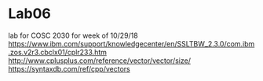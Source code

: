 # Lab06
lab for COSC 2030 for week of 10/29/18
<br>
https://www.ibm.com/support/knowledgecenter/en/SSLTBW_2.3.0/com.ibm.zos.v2r3.cbclx01/cplr233.htm
<br>
http://www.cplusplus.com/reference/vector/vector/size/
<br>
https://syntaxdb.com/ref/cpp/vectors
<br>
